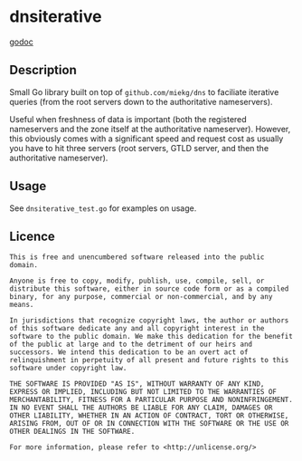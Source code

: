 # dnsiterative

[godoc](http://godoc.org/github.com/alexzorin/dnsiterative)

## Description 

Small Go library built on top of `github.com/miekg/dns` to faciliate iterative queries (from the root servers down to the authoritative nameservers).

Useful when freshness of data is important (both the registered nameservers and the zone itself at the authoritative nameserver). However, this obviously comes with a significant speed and request cost as usually you have to hit three servers (root servers, GTLD server, and then the authoritative nameserver).

## Usage

See `dnsiterative_test.go` for examples on usage.

## Licence

```
This is free and unencumbered software released into the public domain.

Anyone is free to copy, modify, publish, use, compile, sell, or
distribute this software, either in source code form or as a compiled
binary, for any purpose, commercial or non-commercial, and by any
means.

In jurisdictions that recognize copyright laws, the author or authors
of this software dedicate any and all copyright interest in the
software to the public domain. We make this dedication for the benefit
of the public at large and to the detriment of our heirs and
successors. We intend this dedication to be an overt act of
relinquishment in perpetuity of all present and future rights to this
software under copyright law.

THE SOFTWARE IS PROVIDED "AS IS", WITHOUT WARRANTY OF ANY KIND,
EXPRESS OR IMPLIED, INCLUDING BUT NOT LIMITED TO THE WARRANTIES OF
MERCHANTABILITY, FITNESS FOR A PARTICULAR PURPOSE AND NONINFRINGEMENT.
IN NO EVENT SHALL THE AUTHORS BE LIABLE FOR ANY CLAIM, DAMAGES OR
OTHER LIABILITY, WHETHER IN AN ACTION OF CONTRACT, TORT OR OTHERWISE,
ARISING FROM, OUT OF OR IN CONNECTION WITH THE SOFTWARE OR THE USE OR
OTHER DEALINGS IN THE SOFTWARE.

For more information, please refer to <http://unlicense.org/>
```